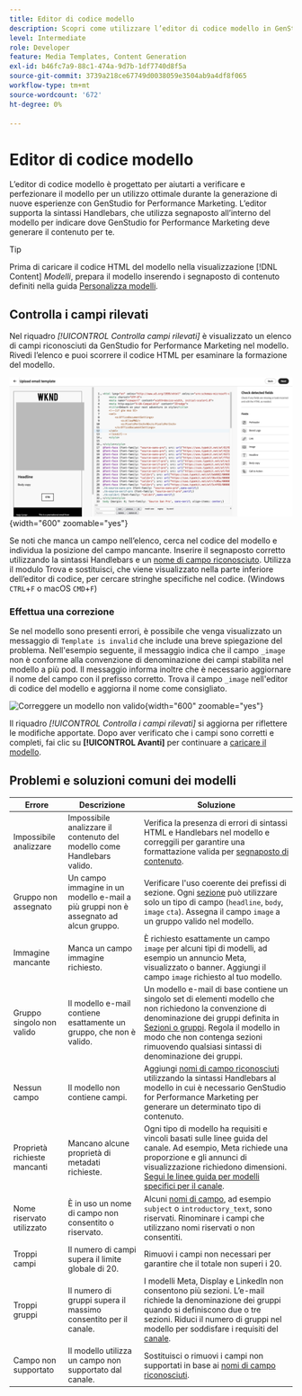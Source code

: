 ```yaml
---
title: Editor di codice modello
description: Scopri come utilizzare l’editor di codice modello in GenStudio for Performance Marketing.
level: Intermediate
role: Developer
feature: Media Templates, Content Generation
exl-id: b46fc7a9-88c1-474a-9d7b-1df7740d8f5a
source-git-commit: 3739a218ce67749d0038059e3504ab9a4df8f065
workflow-type: tm+mt
source-wordcount: '672'
ht-degree: 0%

---
```


# Editor di codice modello

L’editor di codice modello è progettato per aiutarti a verificare e perfezionare il modello per un utilizzo ottimale durante la generazione di nuove esperienze con GenStudio for Performance Marketing. L’editor supporta la sintassi Handlebars, che utilizza segnaposto all’interno del modello per indicare dove GenStudio for Performance Marketing deve generare il contenuto per te.

>[!TIP]
>
>Prima di caricare il codice HTML del modello nella visualizzazione [!DNL Content] _Modelli_, prepara il modello inserendo i segnaposto di contenuto definiti nella guida [Personalizza modelli](customize-template.md).

## Controlla i campi rilevati

Nel riquadro _[!UICONTROL Controlla campi rilevati]_ è visualizzato un elenco di campi riconosciuti da GenStudio for Performance Marketing nel modello. Rivedi l’elenco e puoi scorrere il codice HTML per esaminare la formazione del modello.

![Visualizzazione editor di codice](/help/assets/template-detected-fields.png "Controlla i campi rilevati"){width="600" zoomable="yes"}

Se noti che manca un campo nell’elenco, cerca nel codice del modello e individua la posizione del campo mancante. Inserire il segnaposto corretto utilizzando la sintassi Handlebars e un [nome di campo riconosciuto](/help/user-guide/content/customize-template.md#recognized-field-names). Utilizza il modulo Trova e sostituisci, che viene visualizzato nella parte inferiore dell’editor di codice, per cercare stringhe specifiche nel codice. (Windows `CTRL`+`F` o macOS `CMD`+`F`)

### Effettua una correzione

Se nel modello sono presenti errori, è possibile che venga visualizzato un messaggio di `Template is invalid` che include una breve spiegazione del problema. Nell&#39;esempio seguente, il messaggio indica che il campo `_image` non è conforme alla convenzione di denominazione dei campi stabilita nel modello a più pod. Il messaggio informa inoltre che è necessario aggiornare il nome del campo con il prefisso corretto. Trova il campo `_image` nell&#39;editor di codice del modello e aggiorna il nome come consigliato.

![Correggere un modello non valido](/help/assets/animation/template-code-editor.gif){width="600" zoomable="yes"}

Il riquadro _[!UICONTROL Controlla i campi rilevati]_ si aggiorna per riflettere le modifiche apportate. Dopo aver verificato che i campi sono corretti e completi, fai clic su **[!UICONTROL Avanti]** per continuare a [caricare il modello](/help/user-guide/content/use-templates.md#add-a-template).

## Problemi e soluzioni comuni dei modelli

| **Errore** | **Descrizione** | **Soluzione** |
|-----------------------------|---------------------------------------------------------------------------------|-----------------------------------------------------------------------------------------------|
| Impossibile analizzare | Impossibile analizzare il contenuto del modello come Handlebars valido. | Verifica la presenza di errori di sintassi HTML e Handlebars nel modello e correggili per garantire una formattazione valida per [segnaposto di contenuto](/help/user-guide/content/customize-template.md#content-placeholders). |
| Gruppo non assegnato | Un campo immagine in un modello e-mail a più gruppi non è assegnato ad alcun gruppo. | Verificare l&#39;uso coerente dei prefissi di sezione. Ogni [sezione](/help/user-guide/content/customize-template.md#sections-or-groups) può utilizzare solo un tipo di campo (`headline`, `body`, `image` `cta`). Assegna il campo `image` a un gruppo valido nel modello. |
| Immagine mancante | Manca un campo immagine richiesto. | È richiesto esattamente un campo `image` per alcuni tipi di modelli, ad esempio un annuncio Meta, visualizzato o banner. Aggiungi il campo `image` richiesto al tuo modello. |
| Gruppo singolo non valido | Il modello e-mail contiene esattamente un gruppo, che non è valido. | Un modello e-mail di base contiene un singolo set di elementi modello che non richiedono la convenzione di denominazione dei gruppi definita in [Sezioni o gruppi](/help/user-guide/content/customize-template.md#sections-or-groups). Regola il modello in modo che non contenga sezioni rimuovendo qualsiasi sintassi di denominazione dei gruppi. |
| Nessun campo | Il modello non contiene campi. | Aggiungi [nomi di campo riconosciuti](/help/user-guide/content/customize-template.md#recognized-field-names) utilizzando la sintassi Handlebars al modello in cui è necessario GenStudio for Performance Marketing per generare un determinato tipo di contenuto. |
| Proprietà richieste mancanti | Mancano alcune proprietà di metadati richieste. | Ogni tipo di modello ha requisiti e vincoli basati sulle linee guida del canale. Ad esempio, Meta richiede una proporzione e gli annunci di visualizzazione richiedono dimensioni. [Segui le linee guida per modelli specifici per il canale](/help/user-guide/content/best-practices-for-templates.md#follow-channel-specific-template-guidelines). |
| Nome riservato utilizzato | È in uso un nome di campo non consentito o riservato. | Alcuni [nomi di campo](/help/user-guide/content/customize-template.md#recognized-field-names), ad esempio `subject` o `introductory_text`, sono riservati. Rinominare i campi che utilizzano nomi riservati o non consentiti. |
| Troppi campi | Il numero di campi supera il limite globale di 20. | Rimuovi i campi non necessari per garantire che il totale non superi i 20. |
| Troppi gruppi | Il numero di gruppi supera il massimo consentito per il canale. | I modelli Meta, Display e LinkedIn non consentono più sezioni. L’e-mail richiede la denominazione dei gruppi quando si definiscono due o tre sezioni. Riduci il numero di gruppi nel modello per soddisfare i requisiti del [canale](/help/user-guide/content/best-practices-for-templates.md#follow-channel-specific-template-guidelines). |
| Campo non supportato | Il modello utilizza un campo non supportato dal canale. | Sostituisci o rimuovi i campi non supportati in base ai [nomi di campo riconosciuti](/help/user-guide/content/customize-template.md#recognized-field-names). |
